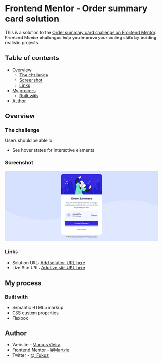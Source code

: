 # Frontend Mentor - Order summary card solution

This is a solution to the [Order summary card challenge on Frontend Mentor](https://www.frontendmentor.io/challenges/order-summary-component-QlPmajDUj). Frontend Mentor challenges help you improve your coding skills by building realistic projects. 

## Table of contents

- [Overview](#overview)
  - [The challenge](#the-challenge)
  - [Screenshot](#screenshot)
  - [Links](#links)
- [My process](#my-process)
  - [Built with](#built-with)
- [Author](#author)

## Overview

### The challenge

Users should be able to:

- See hover states for interactive elements

### Screenshot

![Screenshot](src/images/Screenshot.png)

### Links

- Solution URL: [Add solution URL here](https://www.frontendmentor.io/solutions/resolution-using-flexbox-WZEBsT91K)
- Live Site URL: [Add live site URL here](https://martvie.github.io/order-summary-component-frontendmentor/)

## My process

### Built with

- Semantic HTML5 markup
- CSS custom properties
- Flexbox

## Author

- Website - [Marcus Vieira](https://github.com/Martvie)
- Frontend Mentor - [@Martvie](https://www.frontendmentor.io/profile/Martvie)
- Twitter - [@_Fukuz](https://twitter.com/_Fukuz)
